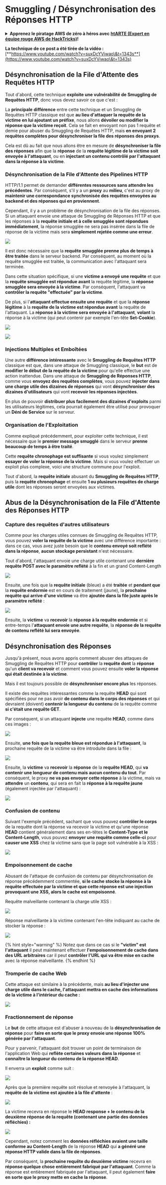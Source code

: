 # Smuggling / Désynchronisation des Réponses HTTP

<details>

<summary><strong>Apprenez le piratage AWS de zéro à héros avec</strong> <a href="https://training.hacktricks.xyz/courses/arte"><strong>htARTE (Expert en équipe rouge AWS de HackTricks)</strong></a><strong>!</strong></summary>

Autres façons de soutenir HackTricks :

* Si vous souhaitez voir votre **entreprise annoncée dans HackTricks** ou **télécharger HackTricks en PDF**, consultez les [**PLANS D'ABONNEMENT**](https://github.com/sponsors/carlospolop) !
* Obtenez le [**swag officiel PEASS & HackTricks**](https://peass.creator-spring.com)
* Découvrez [**La famille PEASS**](https://opensea.io/collection/the-peass-family), notre collection exclusive de [**NFTs**](https://opensea.io/collection/the-peass-family)
* **Rejoignez le** 💬 [**groupe Discord**](https://discord.gg/hRep4RUj7f) ou le [**groupe Telegram**](https://t.me/peass) ou **suivez-nous** sur **Twitter** 🐦 [**@carlospolopm**](https://twitter.com/hacktricks\_live)**.**
* **Partagez vos astuces de piratage en soumettant des PR aux** [**HackTricks**](https://github.com/carlospolop/hacktricks) et [**HackTricks Cloud**](https://github.com/carlospolop/hacktricks-cloud) dépôts GitHub.

</details>

**La technique de ce post a été tirée de la vidéo :** [**https://www.youtube.com/watch?v=suxDcYViwao\&t=1343s**](https://www.youtube.com/watch?v=suxDcYViwao\&t=1343s)

## Désynchronisation de la File d'Attente des Requêtes HTTP

Tout d'abord, cette technique **exploite une vulnérabilité de Smuggling de Requêtes HTTP**, donc vous devez savoir ce que c'est :

La **principale** **différence** entre cette technique et un Smuggling de Requêtes HTTP classique est que **au lieu d'attaquer la requête de la victime en lui ajoutant un préfixe**, nous allons **dévoiler ou modifier la réponse que la victime reçoit**. Cela se fait en envoyant non pas 1 requête et demie pour abuser du Smuggling de Requêtes HTTP, mais **en envoyant 2 requêtes complètes pour désynchroniser la file des réponses des proxys**.

Cela est dû au fait que nous allons être en mesure de **désynchroniser la file des réponses** afin que la **réponse** de la **requête légitime de la victime soit envoyée à l'attaquant**, ou en **injectant un contenu contrôlé par l'attaquant dans la réponse à la victime**.

### Désynchronisation de la File d'Attente des Pipelines HTTP

HTTP/1.1 permet de demander **différentes ressources sans attendre les précédentes**. Par conséquent, s'il y a un **proxy** au **milieu**, c'est au proxy de **maintenir une correspondance synchronisée des requêtes envoyées au backend et des réponses qui en proviennent**.

Cependant, il y a un problème de désynchronisation de la file des réponses. Si un attaquant envoie une attaque de Smuggling de Réponses HTTP et que les réponses à la **requête initiale et à celle smugglée sont répondues immédiatement**, la réponse smugglée ne sera pas insérée dans la file de réponse de la victime mais sera **simplement rejetée comme une erreur**.

![](<../.gitbook/assets/image (633).png>)

Il est donc nécessaire que la **requête smugglée prenne plus de temps à être traitée** dans le serveur backend. Par conséquent, au moment où la requête smugglée est traitée, la communication avec l'attaquant sera terminée.

Dans cette situation spécifique, si une **victime a envoyé une requête** et que la **requête smugglée est répondue avant** la requête légitime, la **réponse smugglée sera envoyée à la victime**. Par conséquent, l'attaquant va **contrôler la requête "effectuée" par la victime**.

De plus, si l'**attaquant effectue ensuite une requête** et que la **réponse légitime** à la **requête de la victime est répondue avant** la requête de l'attaquant. La **réponse à la victime sera envoyée à l'attaquant**, **volant** la réponse à la victime (qui peut contenir par exemple l'en-tête **Set-Cookie**).

![](<../.gitbook/assets/image (1020).png>)

![](<../.gitbook/assets/image (719).png>)

### Injections Multiples et Emboîtées

Une autre **différence intéressante** avec le **Smuggling de Requêtes HTTP** classique est que, dans une attaque de Smuggling classique, le **but** est de **modifier le début de la requête de la victime** pour qu'elle effectue une action inattendue. Dans une attaque de **Smuggling de Réponses HTTP**, comme vous **envoyez des requêtes complètes**, vous pouvez **injecter dans une charge utile des dizaines de réponses** qui vont **désynchroniser des dizaines d'utilisateurs** qui vont **recevoir les réponses injectées**.

En plus de pouvoir **distribuer plus facilement des dizaines d'exploits** parmi les utilisateurs légitimes, cela pourrait également être utilisé pour provoquer un **Déni de Service** sur le serveur.

### Organisation de l'Exploitation

Comme expliqué précédemment, pour exploiter cette technique, il est nécessaire que le **premier message smugglé** dans le serveur **prenne beaucoup de temps à être traité**.

Cette **requête chronophage est suffisante** si vous voulez simplement **essayer de voler la réponse de la victime**. Mais si vous voulez effectuer un exploit plus complexe, voici une structure commune pour l'exploit.

Tout d'abord, la **requête initiale** abusant du **Smuggling de Requêtes HTTP**, puis la **requête chronophage** et ensuite **1 ou plusieurs requêtes de charge utile** dont les réponses seront envoyées aux victimes.

## Abus de la Désynchronisation de la File d'Attente des Réponses HTTP

### Capture des requêtes d'autres utilisateurs <a href="#capturing-other-users-requests" id="capturing-other-users-requests"></a>

Comme pour les charges utiles connues de Smuggling de Requêtes HTTP, vous pouvez **voler la requête de la victime** avec une différence importante : dans ce cas, vous avez juste besoin que le **contenu envoyé soit reflété dans la réponse**, **aucun stockage persistant** n'est nécessaire.

Tout d'abord, l'attaquant envoie une charge utile contenant une **dernière requête POST avec le paramètre reflété** à la fin et un grand Content-Length

![](<../.gitbook/assets/image (1053).png>)

Ensuite, une fois que la **requête initiale** (bleue) a été **traitée** et **pendant que** la **requête endormie** est en cours de traitement (jaune), la **prochaine requête qui arrive d'une victime** va être **ajoutée dans la file juste après le paramètre reflété** :

![](<../.gitbook/assets/image (794).png>)

Ensuite, la **victime** va **recevoir** la **réponse à la requête endormie** et si entre-temps l'**attaquant envoie une autre requête**, la **réponse de la requête de contenu reflété lui sera envoyée**.

## Désynchronisation des Réponses

Jusqu'à présent, nous avons appris comment abuser des attaques de Smuggling de Requêtes HTTP pour **contrôler** la **requête dont** la **réponse** qu'un **client va recevoir** et comment vous pouvez ensuite **voler la réponse qui était destinée à la victime**.

Mais il est toujours possible de **désynchroniser encore plus** les réponses.

Il existe des requêtes intéressantes comme la requête **HEAD** qui sont spécifiées pour ne pas avoir **de contenu dans le corps des réponses** et qui devraient (doivent) **contenir la longueur du contenu** de la requête comme **si c'était une requête GET**.

Par conséquent, si un attaquant **injecte** une requête **HEAD**, comme dans ces images :

![](<../.gitbook/assets/image (1107).png>)

Ensuite, **une fois que la requête bleue est répondue à l'attaquant**, la prochaine requête de la victime va être introduite dans la file :

![](<../.gitbook/assets/image (999).png>)

Ensuite, la **victime** va **recevoir** la **réponse** de la **requête HEAD**, qui **va contenir une longueur de contenu mais aucun contenu du tout**. Par conséquent, le proxy **ne va pas envoyer cette réponse** à la victime, mais va **attendre** un **contenu**, qui sera en fait la **réponse à la requête jaune** (également injectée par l'attaquant) :

![](<../.gitbook/assets/image (735).png>)
### Confusion de contenu

Suivant l'exemple précédent, sachant que vous pouvez **contrôler le corps** de la requête dont la réponse va recevoir la victime et qu'une réponse **HEAD** contient généralement dans ses en-têtes le **Content-Type et le Content-Length**, vous pouvez **envoyer une requête comme celle-ci** pour **causer une XSS** chez la victime sans que la page soit vulnérable à la XSS :

![](<../.gitbook/assets/image (688).png>)

### Empoisonnement de cache

Abusant de l'attaque de confusion de contenu par désynchronisation de réponse précédemment commentée, **si le cache stocke la réponse à la requête effectuée par la victime et que cette réponse est une injection provoquant une XSS, alors le cache est empoisonné**.

Requête malveillante contenant la charge utile XSS :

![](<../.gitbook/assets/image (614).png>)

Réponse malveillante à la victime contenant l'en-tête indiquant au cache de stocker la réponse :

![](<../.gitbook/assets/image (566).png>)

{% hint style="warning" %}
Notez que dans ce cas si le **"victim" est l'attaquant** il peut maintenant effectuer **l'empoisonnement de cache dans des URL arbitraires** car il peut **contrôler l'URL qui va être mise en cache** avec la réponse malveillante.
{% endhint %}

### Tromperie de cache Web

Cette attaque est similaire à la précédente, mais **au lieu d'injecter une charge utile dans le cache, l'attaquant mettra en cache des informations de la victime à l'intérieur du cache :**

![](<../.gitbook/assets/image (991).png>)

### Fractionnement de réponse

Le **but** de cette attaque est d'abuser à nouveau de la **désynchronisation de réponse** pour **faire en sorte que le proxy envoie une réponse 100% générée par l'attaquant**.

Pour y parvenir, l'attaquant doit trouver un point de terminaison de l'application Web qui **reflète certaines valeurs dans la réponse** et **connaître la longueur du contenu de la réponse HEAD**.

Il enverra un **exploit** comme suit :

![](<../.gitbook/assets/image (911).png>)

Après que la première requête soit résolue et renvoyée à l'attaquant, la **requête de la victime est ajoutée à la file d'attente** :

![](<../.gitbook/assets/image (737).png>)

La victime recevra en réponse le **HEAD response + le contenu de la deuxième réponse de la requête (contenant une partie des données réfléchies) :**

![](<../.gitbook/assets/image (356).png>)

Cependant, notez comment les **données réfléchies avaient une taille conforme au Content-Length** de la réponse **HEAD** qui **a généré une réponse HTTP valide dans la file de réponses**.

Par conséquent, la **prochaine requête du deuxième victime** recevra en **réponse quelque chose entièrement fabriqué par l'attaquant**. Comme la réponse est entièrement fabriquée par l'attaquant, il peut également **faire en sorte que le proxy mette en cache la réponse**.
